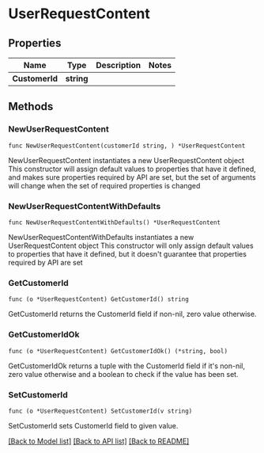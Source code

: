 # UserRequestContent

## Properties

Name | Type | Description | Notes
------------ | ------------- | ------------- | -------------
**CustomerId** | **string** |  | 

## Methods

### NewUserRequestContent

`func NewUserRequestContent(customerId string, ) *UserRequestContent`

NewUserRequestContent instantiates a new UserRequestContent object
This constructor will assign default values to properties that have it defined,
and makes sure properties required by API are set, but the set of arguments
will change when the set of required properties is changed

### NewUserRequestContentWithDefaults

`func NewUserRequestContentWithDefaults() *UserRequestContent`

NewUserRequestContentWithDefaults instantiates a new UserRequestContent object
This constructor will only assign default values to properties that have it defined,
but it doesn't guarantee that properties required by API are set

### GetCustomerId

`func (o *UserRequestContent) GetCustomerId() string`

GetCustomerId returns the CustomerId field if non-nil, zero value otherwise.

### GetCustomerIdOk

`func (o *UserRequestContent) GetCustomerIdOk() (*string, bool)`

GetCustomerIdOk returns a tuple with the CustomerId field if it's non-nil, zero value otherwise
and a boolean to check if the value has been set.

### SetCustomerId

`func (o *UserRequestContent) SetCustomerId(v string)`

SetCustomerId sets CustomerId field to given value.



[[Back to Model list]](../README.md#documentation-for-models) [[Back to API list]](../README.md#documentation-for-api-endpoints) [[Back to README]](../README.md)


